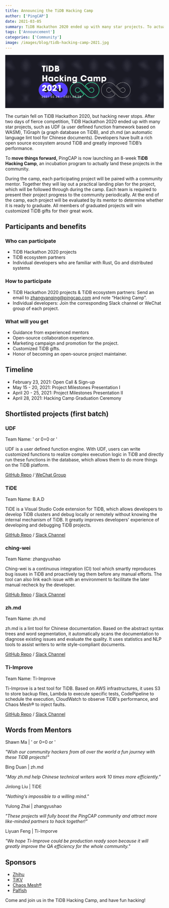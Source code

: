 ```yaml
---
title: Announcing the TiDB Hacking Camp
author: ['PingCAP']
date: 2021-03-05
summary: TiDB Hackathon 2020 ended up with many star projects. To actually land these projects in the community, PingCAP is now launching an 8-week TiDB Hacking Camp.
tags: ['Announcement']
categories: ['Community']
image: /images/blog/tidb-hacking-camp-2021.jpg
---
```


![TiDB Hacking Camp](media/tidb-hacking-camp-2021.jpg)

The curtain fell on TiDB Hackathon 2020, but hacking never stops. After two days of fierce competition, TiDB Hackathon 2020 ended up with many star projects, such as UDF (a user defined function framework based on WASM),  TiGraph (a graph database on TiDB), and zh.md (an automatic language lint tool for Chinese documents). Developers have built a rich open source ecosystem around TiDB and greatly improved TiDB’s performance.

To **move things forward,** PingCAP is now launching an 8-week **TiDB Hacking Camp**, an incubation program to actually land these projects in the community.

During the camp, each participating project will be paired with a community mentor. Together they will lay out a practical landing plan for the project, which will be followed through during the camp. Each team is required to present their project progress to the community periodically. At the end of the camp, each project will be evaluated by its mentor to determine whether it is ready to graduate. All members of graduated projects will win customized TiDB gifts for their great work.

## Participants and benefits

### Who can participate

* TiDB Hackathon 2020 projects
* TiDB ecosystem partners
* Individual developers who are familiar with Rust, Go and distributed systems

### How to participate

* TiDB Hackathon 2020 projects & TiDB ecosystem partners: Send an email to [zhangyanqing@pingcap.com](mailto:zhangyanqing@pingcap.com) and note “Hacking Camp”.
* Individual developers: Join the corresponding Slack channel or WeChat group of each project.

### What will you get

* Guidance from experienced mentors
* Open-source collaboration experience.
* Marketing campaign and promotion for the project.
* Customized TiDB gifts.
* Honor of becoming an open-source project maintainer.

## Timeline

* February 23, 2021: Open Call & Sign-up
* May 15 - 20, 2021: Project Milestones Presentation I
* April 20 - 25, 2021: Project Milestones Presentation II
* April 28, 2021: Hacking Camp Graduation Ceremony

## Shortlisted projects (first batch)

### UDF

Team Name: ' or 0=0 or '

UDF is a user defined function engine. With UDF, users can write customized functions to realize complex execution logic in TiDB and directly run these functions in the database, which allows them to do more things on the TiDB platform.

[GitHub Repo](https://github.com/tidb-hackathon-2020-wasm-udf) / [WeChat Group](https://img2.pingcap.com/manual/51ed3c9e-7f60-43bc-8a1d-643bba4222d1.png)

### TiDE

Team Name: B.A.D

TiDE is a Visual Studio Code extension for TiDB, which allows developers to develop TiDB clusters and debug locally or remotely without knowing the internal mechanism of TiDB. It greatly improves developers' experience of developing and debugging TiDB projects.

[GitHub Repo](https://github.com/tidb-incubator/tide) / [Slack Channel](https://slack.tidb.io/invite?team=tidb-community&channel=tide&ref=website)

### ching-wei

Team Name: zhangyushao

Ching-wei is a continuous integration (CI) tool which smartly reproduces bug issues in TiDB and proactively tag them before any manual efforts. The tool can also link each issue with an environment to facilitate the later manual recheck by the developer.

[GitHub Repo](https://github.com/ti-community-infra/tichi/tree/issue-helper) / [Slack Channel](https://slack.tidb.io/invite?team=tidb-community&channel=tichi-chingwei&ref=website)

### zh.md

Team Name: zh.md

zh.md is a lint tool for Chinese documentation. Based on the abstract syntax trees and word segmentation, it automatically scans the documentation to diagnose existing issues and evaluate the quality. It uses statistics and NLP tools to assist writers to write style-compliant documents.

[GitHub Repo](https://github.com/tidb-incubator/zh.md) / [Slack Channel](https://slack.tidb.io/invite?team=tidb-community&channel=zh-md&ref=website)

### Ti-Improve

Team Name: Ti-Improve

Ti-Improve is a test tool for TiDB. Based on AWS infrastructures, it uses S3 to store backup files, Lambda to execute specific tests, CodePipeline to schedule the execution, CloudWatch to observe TiDB's performance, and Chaos Mesh® to inject faults.

[GitHub Repo](https://github.com/titaas) / [Slack Channel](https://slack.tidb.io/invite?team=tidb-community&channel=ti-improve&ref=website)

## Words from Mentors

Shawn Ma | ' or 0=0 or '

_"Wish our community hackers from all over the world a fun journey with these TiDB projects!"_

Bing Duan | zh.md

_"May zh.md help Chinese technical writers work 10 times more efficiently."_

Jinlong Liu | TiDE

_"Nothing's impossible to a willing mind."_

Yulong Zhai | zhangyushao

_"These projects will fully boost the PingCAP community and attract more like-minded partners to hack together!"_

Liyuan Feng | Ti-Imporve

_"We hope Ti-Improve could be production ready soon because it will greatly improve the QA efficiency for the whole community."_

## Sponsors

* [Zhihu](https://www.zhihu.com/)
* [TiKV](https://tikv.org/)
* [Chaos Mesh®](https://chaos-mesh.org/)
* [Palfish](https://www.ipalfish.com/)

Come and join us in the TiDB Hacking Camp, and have fun hacking!
